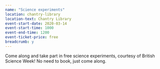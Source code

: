 ```yaml
---
name: "Science experiments"
location: chantry-library
location-text: Chantry Library
event-start-date: 2020-03-14
event-start-time: 1000
event-end-time: 1200
event-ticket-price: free
breadcrumb: y
---
```


Come along and take part in free science experiments, courtesy of British Science Week! No need to book, just come along.

